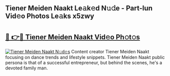 ## Tiener Meiden Naakt Le𝚊k𝚎d N𝚞𝚍e - Part-lun Vid𝚎o Photos Le𝚊ks x5zwy

# <h2><a href="http://fb4ca15.evod.top/?m=Tiener+Meiden+Naakt">🔗 👉🔴 Tiener Meiden Naakt Vid𝚎o Ph𝚘t𝚘s</a></h2>

[![Tiener Meiden Naakt N𝚞d𝚎s](https://i.imgur.com/8V9OHl7.gif)](http://fb4ca15.evod.top/?m=Tiener+Meiden+Naakt)
Content creator Tiener Meiden Naakt focusing on dance trends and lifestyle snippets. Tiener Meiden Naakt public persona is that of a successful entrepreneur, but behind the scenes, he's a devoted family man. 
